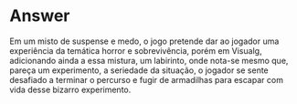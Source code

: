 # Answer
Em um misto de suspense e medo, o jogo pretende dar ao jogador uma experiência da temática horror e sobrevivência, porém em Visualg, adicionando ainda a essa mistura, um labirinto, onde  nota-se mesmo que, pareça um experimento, a seriedade da situação, o jogador se sente desafiado a terminar o percurso e fugir de armadilhas para escapar com vida desse bizarro experimento.
